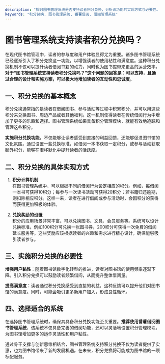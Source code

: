 ```yaml
---
description: "探讨图书管理系统是否支持读者积分兑换，分析该功能的实现方式与必要性。"
keywords: "积分兑换, 图书管理系统, 番薯借阅, 借阅管理系统"
---
```

# 图书管理系统支持读者积分兑换吗？

在现代图书馆管理中，读者的参与度和用户体验显得尤为重要。诸多图书管理系统已经逐渐引入了积分兑换这一功能，以增强读者的使用粘性和满意度。这种积分兑换机制不仅可以提升读者借阅书籍的动力，同时也为图书馆带来更高的运营效率。**对于“图书管理系统支持读者积分兑换吗？”这个问题的回答是：可以支持，且通过合理的设计和实施方案，可以极大地增加读者的互动性和忠诚度**。

## 一、积分兑换的基本概念

积分兑换通常指的是读者在借阅图书、参与活动等过程中积累积分，并可以用这些积分来兑换图书、周边产品或者其他福利。这一机制使得读者在传统借阅行为中增加了更多的乐趣和选择。图书管理系统如果具备积分管理模块，就能有效地追踪和管理这些积分。

**实施积分兑换功能**，不仅能够让读者感受到直接的利益回馈，还能够促进图书馆的文化氛围。通过设置一些兑换标准，如借阅一本书获取一定积分，或参与活动获取额外积分，能够在潜移默化中提升读者的活跃度。

## 二、积分兑换的具体实现方式

1. **积分计算机制**  
   在图书管理系统中，可以根据不同的借阅行为设定相应的积分。例如，每借阅一本书可获得10积分；每参与一次读书活动可获得20积分；若书籍归还逾期，则扣除相应积分。这样一来，读者在进行借阅或参与活动时，会因积分的获得而获得更加积极的体验。

2. **兑换奖励的设置**  
   积分的应用场景非常丰富，可以兑换图书、文具、会员服务等。系统可以设计兑换标准，例如100积分可兑换一张图书券，200积分可获得一次免费的借阅延长服务等。这些奖励应该根据读者的兴趣和需求进行精心设计，确保能够吸引读者参与。

## 三、实施积分兑换的必要性

**增强用户黏性**：随着图书馆数字化转型的推进，读者对图书馆的使用频率逐渐下降。引入积分兑换可以鼓励读者频繁借阅，从而提升整体借阅量。

**提高满意度**：读者通过积分兑换感受到直接的利益，这种反馈可以提升他们对图书馆的满意度。同时，可能会吸引更多新用户加入，形成良性循环。

## 四、选择适合的系统

在选择图书管理系统时，确保其具备积分兑换功能至关重要。**推荐使用番薯借阅图书管理系统**，该系统不仅具备完善的借阅功能，还可以灵活地设置积分管理模块，为图书馆增加更多的运作灵活性和用户粘性。

通过骨干支撑与创新思维相结合，图书管理系统支持积分兑换不仅为读者提供了实惠，也为图书馆带来了新的发展机遇。在未来，积分兑换将可能成为图书馆的一项标配服务。
